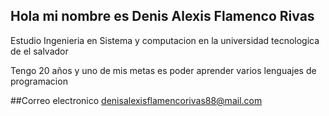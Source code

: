 ## Hola mi nombre es Denis Alexis Flamenco Rivas 

 Estudio Ingenieria en Sistema y computacion en la universidad tecnologica de el salvador 
 
 Tengo 20 años y  uno de mis metas es poder aprender varios lenguajes de programacion 
 
 ##Correo electronico
 denisalexisflamencorivas88@mail.com
